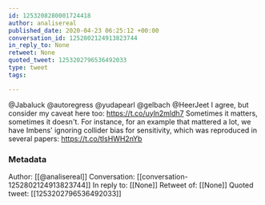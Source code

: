 ```yaml
---
id: 1253208280001724418
author: analisereal
published_date: 2020-04-23 06:25:12 +00:00
conversation_id: 1252802124913823744
in_reply_to: None
retweet: None
quoted_tweet: 1253202796536492033
type: tweet
tags:

---
```


@Jabaluck @autoregress @yudapearl @gelbach @HeerJeet I agree, but consider my caveat here too: https://t.co/uyln2mldh7
Sometimes it matters, sometimes it doesn't. For instance, for an example  that mattered a lot, we have Imbens' ignoring collider bias for sensitivity, which was reproduced in several papers: https://t.co/tIsHWH2nYb

### Metadata

Author: [[@analisereal]]
Conversation: [[conversation-1252802124913823744]]
In reply to: [[None]]
Retweet of: [[None]]
Quoted tweet: [[1253202796536492033]]
